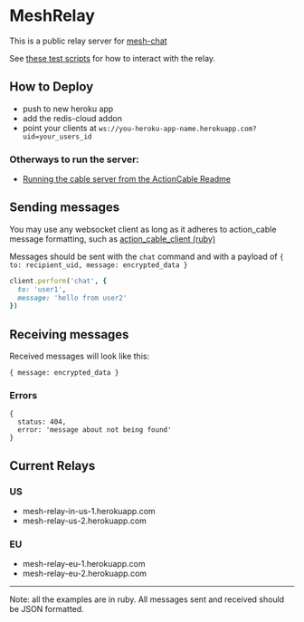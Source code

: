 # MeshRelay

This is a public relay server for [mesh-chat](https://github.com/neuravion/mesh-chat)


See [these test scripts](https://gist.github.com/NullVoxPopuli/edfcbbe91a7877e445cbde84c7f05b37) for how to interact with the relay.


## How to Deploy

- push to new heroku app
- add the redis-cloud addon
- point your clients at `ws://you-heroku-app-name.herokuapp.com?uid=your_users_id`

### Otherways to run the server:
 - [Running the cable server from the ActionCable Readme](https://github.com/rails/rails/tree/master/actioncable#running-the-cable-server)

## Sending messages

You may use any websocket client as long as it adheres to action_cable message formatting, such as [action_cable_client (ruby)](https://github.com/NullVoxPopuli/action_cable_client)

Messages should be sent with the `chat` command and with a payload of `{ to: recipient_uid, message: encrypted_data }`

```ruby
client.perform('chat', {
  to: 'user1',
  message: 'hello from user2'
})
```

## Receiving messages

Received messages will look like this:

```
{ message: encrypted_data }
```

### Errors

```
{
  status: 404,
  error: 'message about not being found'
}
```

## Current Relays

### US
 - mesh-relay-in-us-1.herokuapp.com
 - mesh-relay-us-2.herokuapp.com

### EU
 - mesh-relay-eu-1.herokuapp.com
 - mesh-relay-eu-2.herokuapp.com

___________________________________

Note: all the examples are in ruby. All messages sent and received should be JSON formatted.
